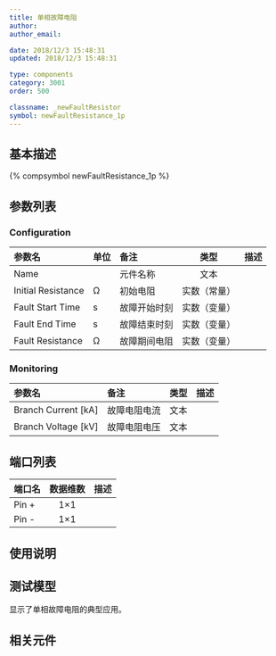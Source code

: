 ```yaml
---
title: 单相故障电阻
author: 
author_email:

date: 2018/12/3 15:48:31
updated: 2018/12/3 15:48:31

type: components
category: 3001
order: 500

classname: _newFaultResistor
symbol: newFaultResistance_1p
---
```

## 基本描述
{% compsymbol newFaultResistance_1p %}

## 参数列表
### Configuration
| 参数名 | 单位 | 备注 | 类型 | 描述 |
| :--- | :--- | :--- | :--: | :--- |
| Name |  | 元件名称 | 文本 |  |
| Initial Resistance | Ω | 初始电阻 | 实数（常量） |  |
| Fault Start Time | s | 故障开始时刻 | 实数（变量） |  |
| Fault End Time | s | 故障结束时刻 | 实数（变量） |  |
| Fault Resistance | Ω | 故障期间电阻 | 实数（变量） |  |

### Monitoring
| 参数名 | 备注 | 类型 | 描述 |
| :--- | :--- | :--: | :--- |
| Branch Current \[kA\] | 故障电阻电流 | 文本 |  |
| Branch Voltage \[kV\] | 故障电阻电压 | 文本 |  |


## 端口列表

| 端口名 | 数据维数 | 描述 |
| :--- | :--:  | :--- |
| Pin + | 1×1 | |                   
| Pin - | 1×1 | |                   

## 使用说明


## 测试模型
[<test name>](<test link>)显示了单相故障电阻的典型应用。

## 相关元件


